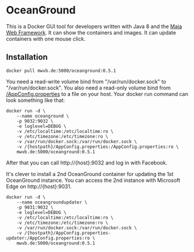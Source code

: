 # OceanGround

This is a Docker GUI tool for developers written with Java 8 and the [Maja Web Framework](https://github.com/SoltauFintel/maja-web).
It can show the containers and images.
It can update containers with one mouse click.

## Installation

    docker pull mwvb.de:5000/oceanground:0.5.1

You need a read-write volume bind from "/var/run/docker.sock" to "/var/run/docker.sock".
You also need a read-only volume bind from [/AppConfig.properties](https://github.com/SoltauFintel/oceanground/wiki/Configuration) to a file on your host. Your docker run command can look something like that:

    docker run -d \
        --name oceanground \
        -p 9032:9032 \
        -e loglevel=DEBUG \
        -v /etc/localtime:/etc/localtime:ro \
        -v /etc/timezone:/etc/timezone:ro \
        -v /var/run/docker.sock:/var/run/docker.sock \
        -v /{hostpath}/AppConfig.properties:/AppConfig.properties:ro \
        mwvb.de:5000/oceanground:0.5.1

After that you can call http://{host}:9032 and log in with Facebook.

It's clever to install a 2nd OceanGround container for updating the 1st OceanGround instance. You can access the 2nd instance with Microsoft Edge on http://{host}:9031.

    docker run -d \
        --name oceangroundupdater \
        -p 9031:9032 \
        -e loglevel=DEBUG \
        -v /etc/localtime:/etc/localtime:ro \
        -v /etc/timezone:/etc/timezone:ro \
        -v /var/run/docker.sock:/var/run/docker.sock \
        -v /{hostpath}/AppConfig.properties-updater:/AppConfig.properties:ro \
        mwvb.de:5000/oceanground:0.5.1
